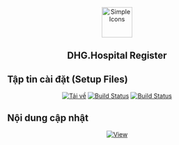 <div align="center">
  <img src="https://raw.githubusercontent.com/dh-hos/dhg.hospitalprinter/main/Deploy_Tools/Logo.ico" alt="Simple Icons" width=70>
  <h2>DHG.Hospital Register</h2>
  
  
</div>

## Tập tin cài đặt (Setup Files)

<div align="center">
  
[![Tải về](https://img.shields.io/badge/Tải%20file%20cài%20đặt-Google%2001-blue?logo=googledrive)]([[[https://drive.google.com/file/d/1zzd7CKbzGvLzZnSiHaueHZcxXqRkstHB/view?usp=sharing](https://drive.google.com/file/d/1Spd6kgBqtPogHxR-Z-xLQ9eyciyJo9L1/view?usp=drive_link)](https://drive.google.com/drive/folders/15qNx6iZavpvO9PHl--bCKCwfUNAR0v6y)](https://drive.google.com/file/d/1Spd6kgBqtPogHxR-Z-xLQ9eyciyJo9L1/view?usp=sharing)) [![Build Status](https://img.shields.io/badge/Tải%20file%20cài%20đặt-Google%2002-blue?logo=googledrive)](https://drive.google.com/drive/u/0/folders/1P5fwwDAB3mwOiLydvbRMZgbuBoY-FN5t) [![Build Status](https://img.shields.io/badge/Tải%20file%20cài%20đặt-Onedrive-blue??style=for-the-badge&logo=microsoftonedrive)](https://1drv.ms/u/s!AusAbLoC7t1d2CWTfReuQ9MrwwwS?e=Iw4jLL)
  
</div>

## Nội dung cập nhật

<div align="center">
  
  [![View](https://img.shields.io/badge/-Xem%20chi%20ti%E1%BA%BFt%20c%E1%BA%ADp%20nh%E1%BA%ADt-informational?logo=github)](https://github.com/dh-hos/dhg.hospitalregister/blob/main/Deploy_Tools/CHANGELOG.md)

</div>
